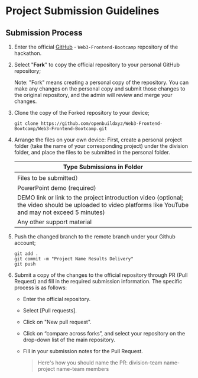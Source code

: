 # Project Submission Guidelines

## Submission Process

1. Enter the official [GitHub](https://github.com/openbuildxyz/Web3-Frontend-Bootcamp/blob/main/Projects/readme.md) - `Web3-Frontend-Bootcamp` repository of the hackathon.

2. Select "**Fork**" to copy the official repository to your personal GitHub repository;

   Note: "Fork" means creating a personal copy of the repository. You can make any changes on the personal copy and submit those changes to the original repository, and the admin will review and merge your changes.

3. Clone the copy of the Forked repository to your device;

   ```
   git clone https://github.com/openbuildxyz/Web3-Frontend-Bootcamp/Web3-Frontend-Bootcamp.git
   ```

4. Arrange the files on your own device: First, create a personal project folder (take the name of your corresponding project) under the division folder, and place the files to be submitted in the personal folder.

   | Type Submissions in Folder                                                                                                                                |
   | --------------------------------------------------------------------------------------------------------------------------------------------------------- |
   | Files to be submitted）                                                                                                                                   |
   | PowerPoint demo (required)                                                                                                                                |
   | DEMO link or link to the project introduction video (optional; the video should be uploaded to video platforms like YouTube and may not exceed 5 minutes) |
   | Any other support material                                                                                                                                |

5. Push the changed branch to the remote branch under your Github account;

   ```
   git add .
   git commit -m "Project Name Results Delivery"
   git push
   ```

6. Submit a copy of the changes to the official repository through PR (Pull Request) and fill in the required submission information. The specific process is as follows:

   - Enter the official repository.

   - Select [Pull requests].

   - Click on "New pull request".

   - Click on “compare across forks”, and select your repository on the drop-down list of the main repository.

   - Fill in your submission notes for the Pull Request.

     > Here's how you should name the PR: division-team name-project name-team members
